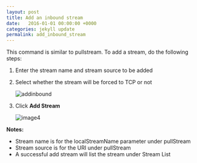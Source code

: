 ```yaml
---
layout: post
title: Add an inbound stream
date:   2016-01-01 00:00:00 +0000
categories: jekyll update
permalink: add_inbound_stream
---
```


This command is similar to pullstream. To add a stream, do the following steps:

1. Enter the stream name and stream source to be added
   
2. Select whether the stream will be forced to TCP or not
   
   ![addinbound]({{site.url}}/assets/addinbound.jpg)
   
3. Click **Add Stream**
   
   ![image4]({{site.url}}/assets/image4.jpg)

**Notes:**

- Stream name is for the localStreamName parameter under pullStream
- Stream source is for the URI under pullStream
- A successful add stream will list the stream under Stream List
